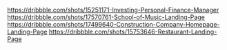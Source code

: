 https://dribbble.com/shots/15251171-Investing-Personal-Finance-Manager
https://dribbble.com/shots/17570761-School-of-Music-Landing-Page
https://dribbble.com/shots/17499640-Construction-Company-Homepage-Landing-Page
https://dribbble.com/shots/15753646-Restaurant-Landing-Page